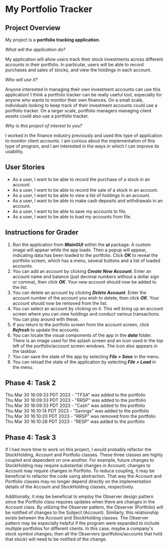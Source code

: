 # My Portfolio Tracker

## Project Overview

My project is a **portfolio tracking application**.

*What will the application do?*

My application will allow users track their stock investments across different accounts in their portfolio. 
In particular, users will be able to record purchases and sales of stocks, and view the holdings in each account.

*Who will use it?*

Anyone interested in managing their own investment accounts can use this application! I think a portfolio
tracker can be really useful tool, especially for anyone who wants to monitor their own finances. On a small 
scale, individuals looking to keep track of their investment accounts could use a portfolio tracker. On a 
larger scale, portfolio managers managing client assets could also use a portfolio tracker. 

*Why is this project of interest to you?*

I worked in the finance industry previously and used this type of application to monitor client accounts. 
I am curious about the implementation of this type of program, and I am interested in the ways in which I 
can improve its usability.

## User Stories
- As a user, I want to be able to record the purchase of a stock in an account.
- As a user, I want to be able to record the sale of a stock in an account.
- As a user, I want to be able to view a list of holdings in an account.
- As a user, I want to be able to make cash deposits and withdrawals in an account.
- As a user, I want to be able to save my accounts to file.
- As a user, I want to be able to load my accounts from file.

## Instructions for Grader
1. Run the application from ***MainGUI*** within the ***ui*** package. A custom image will appear while the app loads. 
Then a popup will appear, indicating data has been loaded to the portfolio. Click ***OK*** to reveal the portfolio 
screen, which has a menu, several buttons and a list of loaded accounts.
2. You can add an account by clicking ***Create New Account***. Enter an account name and balance (just decimal numbers 
without a dollar sign or comma), then click ***OK***. Your new account should now be added to the list.
3. You can delete an account by clicking ***Delete Account***. Enter the account number of the account you wish to 
delete, then click ***OK***. Your account should now be removed from the list.
4. You can select an account by clicking on it. This will bring up an account screen where you can view holdings and 
conduct various transactions. You can play around with these.
5. If you return to the portfolio screen from the account screen, click ***Refresh*** to update the accounts.
6. You can locate the visual components of the app in the ***data*** folder. There is an image used for the splash 
screen and an icon used in the top left of the portfolio/account screen windows. The icon also appears in the taskbar.
7. You can save the state of the app by selecting ***File > Save*** in the menu.
8. You can reload the state of the application by selecting ***File > Load*** in the menu.

## Phase 4: Task 2
Thu Mar 30 16:09:33 PDT 2023 - "TFSA" was added to the portfolio  
Thu Mar 30 16:09:33 PDT 2023 - "RRSP" was added to the portfolio  
Thu Mar 30 16:09:33 PDT 2023 - "Cash" was added to the portfolio  
Thu Mar 30 16:10:14 PDT 2023 - "Savings" was added to the portfolio  
Thu Mar 30 16:10:20 PDT 2023 - "RRSP" was removed from the portfolio  
Thu Mar 30 16:10:28 PDT 2023 - "RESP" was added to the portfolio  

## Phase 4: Task 3
If I had more time to work on this project, I would probably refactor the StockHolding, Account and Portfolio classes. 
These three classes are highly coupled and dependent on one another. For example, future changes to StockHolding may 
require substantial changes in Account; changes to Account may require changes in Portfolio. To reduce coupling, it may 
be beneficial to refactor the code using abstraction. That way the Account and Portfolio classes may no longer depend 
directly on the implementation details of the Account and StockHolding classes, respectively.

Additionally, it may be beneficial to employ the Observer design pattern since the Portfolio class requires updates 
when there are changes in the Account class. By utilizing the Observer pattern, the Observer (Portfolio) will be 
notified of changes to the Subject (Account). Similarly, this relationship exists between the Account and StockHolding 
classes. The Observer pattern may be especially helpful if the program were expanded to include multiple portfolios for 
different clients. In this case, maybe a company's stock symbol changes; then all the Observers (portfolios/accounts 
that hold that stock) will need to be notified of the change.